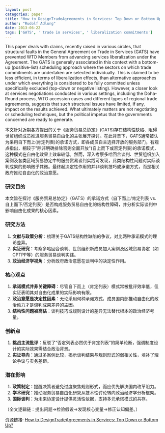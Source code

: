 ```yaml
---
layout: post
categories: paper
title: "How to DesignTradeAgreements in Services: Top Down or Bottom Up?"
author: "Rudolf Adlung"
date: 2013-06-22
tags: ['GATS', ' trade in services', ' liberalization commitments']
---
```


This paper deals with claims, recently raised in various circles, that structural faults in the General Agreement on Trade in Services (GATS) have prevented WTO Members from advancing services liberalization under the Agreement. The GATS is generally associated in this context with a bottom-up (positive-list) scheduling approach where the sectors on which trade commitments are undertaken are selected individually. This is claimed to be less efficient, in terms of liberalization effects, than alternative approaches under which everything is considered to be fully committed unless specifically excluded (top-down or negative listing). However, a closer look at services negotiations conducted in various settings, including the Doha-Round process, WTO accession cases and different types of regional trade agreements, suggests that such structural issues have limited, if any, impact on the results achieved. What ultimately matters are not negotiating or scheduling techniques, but the political impetus that the governments concerned are ready to generate.

本文针对近期各方提出的关于《服务贸易总协定》(GATS)存在结构性缺陷、阻碍世贸组织成员推进服务贸易自由化的主张展开探讨。在此背景下，GATS通常被认为采用自下而上(肯定列表)的承诺方式，即各成员自主选择开放的服务部门。有观点指出，相较于"除非明确排除否则全面开放"(自上而下或否定列表)的承诺模式，这种模式在自由化效果上效率较低。然而，深入考察多哈回合谈判、世贸组织加入案例及各类区域贸易协定中的服务贸易谈判实践可发现，此类结构性问题对实际谈判成果的影响微乎其微。最终起决定性作用的并非谈判技巧或承诺方式，而是相关政府推动自由化的政治意愿。

### 研究目的  
本文旨在探讨《服务贸易总协定》（GATS）的承诺方式（自下而上/肯定列表 vs. 自上而下/否定列表）是否构成服务贸易自由化的结构性障碍，并分析实际谈判中影响自由化成果的核心因素。

### 研究方法  
1. **文献与政策分析**：梳理关于GATS结构性缺陷的争议，对比两种承诺模式的理论差异。  
2. **实证研究**：考察多哈回合谈判、世贸组织新成员加入案例及区域贸易协定（如CPTPP等）的服务贸易谈判实践。  
3. **政治经济学视角**：分析政府政治意愿在谈判中的决定性作用。  

### 核心观点  
1. **承诺模式并非关键障碍**：尽管自下而上（肯定列表）模式常被批评效率低，但实证表明其对自由化成果的实际影响有限。  
2. **政治意愿是决定性因素**：无论采用何种承诺方式，成员国内部推动自由化的政治动力才是谈判成果差异的主因。  
3. **结构性问题被高估**：谈判技巧或规则设计的差异无法替代根本的政治经济考量。  

### 创新点  
1. **挑战主流批评**：反驳了“否定列表必然优于肯定列表”的简单论断，强调制度设计的实际效果需结合政治背景。  
2. **实证导向**：通过多案例比较，揭示谈判结果与规则形式的弱相关性，填补了理论争议与实务差距。  

### 潜在影响  
1. **政策制定**：提醒决策者避免过度聚焦规则形式，而应优先解决国内改革阻力。  
2. **学术研究**：推动服务贸易自由化研究从技术性讨论转向政治经济学分析框架。  
3. **国际谈判**：为未来协定设计提供灵活性依据，支持多元承诺模式的共存。  

（全文逻辑链：提出问题→检验假设→发现核心变量→修正认知偏差。）

资源链接: [How to DesignTradeAgreements in Services: Top Down or Bottom Up?](https://papers.ssrn.com/sol3/papers.cfm?abstract_id=2283168)
